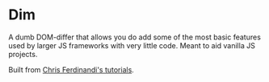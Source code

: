 # Dim
A dumb DOM-differ that allows you do add some of the most basic features used by larger JS frameworks with very little code. Meant to aid vanilla JS projects.

Built from [Chris Ferdinandi's tutorials](https://gomakethings.com/dom-diffing-with-vanilla-js-part-1/).